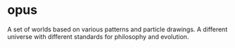 # opus
A set of worlds based on various patterns and particle drawings. A different universe with different standards for philosophy and evolution.
